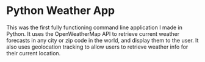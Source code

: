 # Python Weather App

This was the first fully functioning command line application I made in Python. It uses the OpenWeatherMap API to retrieve current weather forecasts in any city or zip code in the world, and display them to the user. It also uses geolocation tracking to allow users to retrieve weather info for their current location.